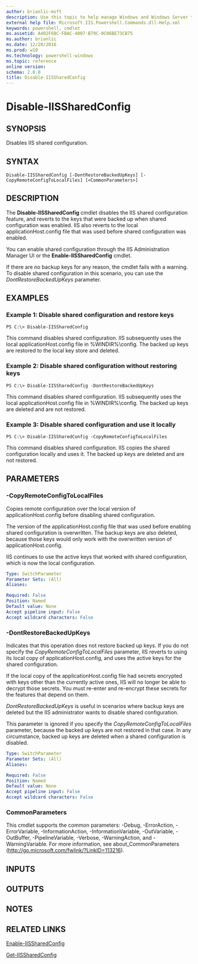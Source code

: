 ```yaml
---
author: brianlic-msft
description: Use this topic to help manage Windows and Windows Server technologies with Windows PowerShell.
external help file: Microsoft.IIS.Powershell.Commands.dll-Help.xml
keywords: powershell, cmdlet
ms.assetid: A402F68C-FBAC-4007-B79C-0C06BE73CB75
ms.author: brianlic
ms.date: 12/20/2016
ms.prod: w10
ms.technology: powershell-windows
ms.topic: reference
online version: 
schema: 2.0.0
title: Disable-IISSharedConfig
---
```


# Disable-IISSharedConfig

## SYNOPSIS
Disables IIS shared configuration.

## SYNTAX

```
Disable-IISSharedConfig [-DontRestoreBackedUpKeys] [-CopyRemoteConfigToLocalFiles] [<CommonParameters>]
```

## DESCRIPTION
The **Disable-IISSharedConfig** cmdlet disables the IIS shared configuration feature, and reverts to the keys that were backed up when shared configuration was enabled.
IIS also reverts to the local applicationHost.config file that was used before shared configuration was enabled.

You can enable shared configuration through the IIS Administration Manager UI or the **Enable-IISSharedConfig** cmdlet.

If there are no backup keys for any reason, the cmdlet fails with a warning.
To disable shared configuration in this scenario, you can use the *DontRestoreBackedUpKeys* parameter.

## EXAMPLES

### Example 1: Disable shared configuration and restore keys
```
PS C:\> Disable-IISSharedConfig
```

This command disables shared configuration.
IIS subsequently uses the local applicationHost.config file in %WINDIR%\config.
The backed up keys are restored to the local key store and deleted.

### Example 2: Disable shared configuration without restoring keys
```
PS C:\> Disable-IISSharedConfig -DontRestoreBackedUpKeys
```

This command disables shared configuration.
IIS subsequently uses the local applicationHost.config file in %WINDIR%\config.
The backed up keys are deleted and are not restored.

### Example 3: Disable shared configuration and use it locally
```
PS C:\> Disable-IISSharedConfig -CopyRemoteConfigToLocalFiles
```

This command disables shared configuration.
IIS copies the shared configuration locally and uses it.
The backed up keys are deleted and are not restored.

## PARAMETERS

### -CopyRemoteConfigToLocalFiles
Copies remote configuration over the local version of applicationHost.config before disabling shared configuration.

The version of the applicationHost.config file that was used before enabling shared configuration is overwritten.
The backup keys are also deleted, because those keys would only work with the overwritten version of applicationHost.config.

IIS continues to use the active keys that worked with shared configuration, which is now the local configuration.

```yaml
Type: SwitchParameter
Parameter Sets: (All)
Aliases: 

Required: False
Position: Named
Default value: None
Accept pipeline input: False
Accept wildcard characters: False
```

### -DontRestoreBackedUpKeys
Indicates that this operation does not restore backed up keys.
If you do not specify the *CopyRemoteConfigToLocalFiles* parameter, IIS reverts to using its local copy of applicationHost.config, and uses the active keys for the shared configuration.

If the local copy of the applicationHost.config file had secrets encrypted with keys other than the currently active ones, IIS will no longer be able to decrypt those secrets.
You must re-enter and re-encrypt these secrets for the features that depend on them.

*DontRestoreBackedUpKeys* is useful in scenarios where backup keys are deleted but the IIS administrator wants to disable shared configuration.

This parameter is ignored if you specify the *CopyRemoteConfigToLocalFiles* parameter, because the backed up keys are not restored in that case.
In any circumstance, backed up keys are deleted when a shared configuration is disabled.

```yaml
Type: SwitchParameter
Parameter Sets: (All)
Aliases: 

Required: False
Position: Named
Default value: None
Accept pipeline input: False
Accept wildcard characters: False
```

### CommonParameters
This cmdlet supports the common parameters: -Debug, -ErrorAction, -ErrorVariable, -InformationAction, -InformationVariable, -OutVariable, -OutBuffer, -PipelineVariable, -Verbose, -WarningAction, and -WarningVariable. For more information, see about_CommonParameters (http://go.microsoft.com/fwlink/?LinkID=113216).

## INPUTS

## OUTPUTS

## NOTES

## RELATED LINKS

[Enable-IISSharedConfig](./Enable-IISSharedConfig.md)

[Get-IISSharedConfig](./Get-IISSharedConfig.md)

